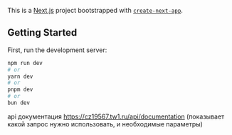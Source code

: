 This is a [Next.js](https://nextjs.org/) project bootstrapped with [`create-next-app`](https://github.com/vercel/next.js/tree/canary/packages/create-next-app).

## Getting Started

First, run the development server:

```bash
npm run dev
# or
yarn dev
# or
pnpm dev
# or
bun dev
```

 api документация https://cz19567.tw1.ru/api/documentation (показывает какой запрос нужно использовать, и необходимые параметры)
